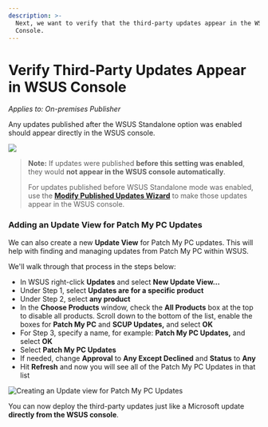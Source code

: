 ```yaml
---
description: >-
  Next, we want to verify that the third-party updates appear in the WSUS
  Console.
---
```


# Verify Third-Party Updates Appear in WSUS Console

_Applies to: On-premises Publisher_

Any updates published after the WSUS Standalone option was enabled should appear directly in the WSUS console.

![](/_images/image-(1133).png>)

<blockquote class="wp-block-quote">
<p><strong>Note:</strong> If updates were published <strong>before this setting was enabled</strong>, they would <strong>not appear in the WSUS console automatically</strong>.</p>
<p>For updates published before WSUS Standalone mode was enabled, use the <a href="https://patchmypc.com/modify-published-third-party-updates-wizard"><strong>Modify Published Updates Wizard</strong></a> to make those updates appear in the WSUS console.</p>
</blockquote>

### Adding an Update View for Patch My PC Updates

We can also create a new <strong>Update View</strong> for Patch My PC updates. This will help with finding and managing updates from Patch My PC within WSUS.&#x20;

We'll walk through that process in the steps below:

* In WSUS right-click <strong>Updates</strong> and select <strong>New Update View...</strong>
* Under Step 1, select <strong>Updates are for a specific product</strong>
* Under Step 2, select <strong>any product</strong>
* In the <strong>Choose Products</strong> window, check the <strong>All Products</strong> box at the top to disable all products. Scroll down to the bottom of the list, enable the boxes for <strong>Patch My PC</strong> and <strong>SCUP Updates,</strong> and select <strong>OK</strong>
* For Step 3, specify a name, for example: <strong>Patch My PC Updates,</strong> and select <strong>OK</strong>
* Select <strong>Patch My PC Updates</strong>
* If needed, change <strong>Approval</strong> to <strong>Any Except Declined</strong> and <strong>Status</strong> to <strong>Any</strong>
* Hit <strong>Refresh</strong> and now you will see all of the Patch My PC Updates in that list&#x20;

![Creating an Update view for Patch My PC Updates](/_images/wsus-standalone-4.gif>)

You can now deploy the third-party updates just like a Microsoft update <strong>directly from the WSUS console</strong>.